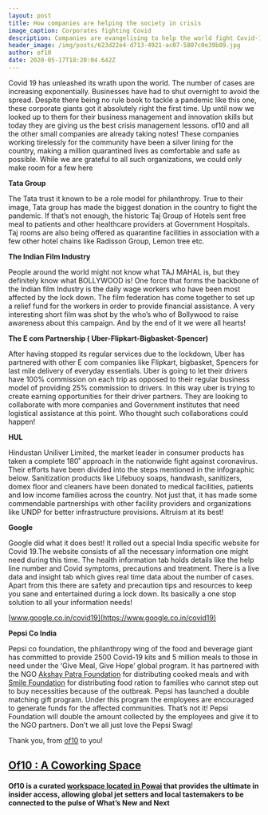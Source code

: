 ```yaml
---
layout: post
title: How companies are helping the society in crisis
image_caption: Corporates fighting Covid
description: Companies are evangelising to help the world fight Covid-19
header_image: /img/posts/623d22e4-d713-4921-ac07-5807c0e39b09.jpg
author: of10
date: 2020-05-17T18:20:04.642Z
---
```

Covid 19 has unleashed its wrath upon the world. The number of cases are increasing exponentially. Businesses have had to shut overnight to avoid the spread. Despite there being no rule book to tackle a pandemic like this one, these corporate giants got it absolutely right the first time. Up until now we looked up to them for their business management and innovation skills but today they are giving us the best crisis management lessons. of10 and all the other small companies are already taking notes! These companies working tirelessly for the community have been a silver lining for the country, making a million quarantined lives as comfortable and safe as possible. While we are grateful to all such organizations, we could only make room for a few here

**Tata Group**

The Tata trust it known to be a role model for philanthropy. True to their image, Tata group has made the biggest donation in the country to fight the pandemic. If that’s not enough, the historic Taj Group of Hotels sent free meal to patients and other healthcare providers at Government Hospitals. Taj rooms are also being offered as quarantine facilities in association with a few other hotel chains like Radisson Group, Lemon tree etc.

**The Indian Film Industry**

People around the world might not know what TAJ MAHAL is, but they definitely know what BOLLYWOOD is! One force that forms the backbone of the Indian film Industry is the daily wage workers who have been most affected by the lock down. The film federation has come together to set up a relief fund for the workers in order to provide financial assistance. A very interesting short film was shot by the who’s who of Bollywood to raise awareness about this campaign. And by the end of it we were all hearts!

**The E com Partnership ( Uber-Flipkart-Bigbasket-Spencer)**

After having stopped its regular services due to the lockdown, Uber has partnered with other E com companies like Flipkart, bigbasket, Spencers for last mile delivery of everyday essentials. Uber is going to let their drivers have 100% commission on each trip as opposed to their regular business model of providing 25% commission to drivers. In this way uber is trying to create earning opportunities for their driver partners. They are looking to collaborate with more companies and Government institutes that need logistical assistance at this point. Who thought such collaborations could happen!

**HUL**

Hindustan Uniliver Limited, the market leader in consumer products has taken a complete 180˚ approach in the nationwide fight against coronavirus. Their efforts have been divided into the steps mentioned in the infographic below. Sanitization products like Lifebuoy soaps, handwash, sanitizers, domex floor and cleaners have been donated to medical facilities, patients and low income families across the country. Not just that, it has made some commendable partnerships with other facility providers and organizations like UNDP for better infrastructure provisions. Altruism at its best!

**Google**

Google did what it does best! It rolled out a special India specific website for Covid 19.The website consists of all the necessary information one might need during this time. The health information tab holds details like the help line number and Covid symptoms, precautions and treatment. There is a live data and insight tab which gives real time data about the number of cases. Apart from this there are safety and precaution tips and resources to keep you sane and entertained during a lock down. Its basically a one stop solution to all your information needs!

[www.google.co.in/covid19](https://www.google.co.in/covid19)

**Pepsi Co India**

Pepsi co foundation, the philanthropy wing of the food and beverage giant has committed to provide 2500 Covid-19 kits and 5 million meals to those in need under the ‘Give Meal, Give Hope’ global program. It has partnered with the NGO [Akshay Patra Foundation](https://www.akshayapatra.org/) for distributing cooked meals and with [Smile Foundation](https://medium.com/of10-a-coworking-space/www.smilefoundationindia.org) for distributing food ration to families who cannot step out to buy necessities because of the outbreak. Pepsi has launched a double matching gift program. Under this program the employees are encouraged to generate funds for the affected communities. That’s not it! Pepsi Foundation will double the amount collected by the employees and give it to the NGO partners. Don’t we all just love the Pepsi Swag!

Thank you, from [of10](https://www.of1o.in/) to you!

## [Of10 : A Coworking Space](https://of10.in/)

#### Of10 is a curated [workspace located in Powai](https://www.of10.in/) that provides the ultimate in insider access, allowing global jet setters and local tastemakers to be connected to the pulse of What’s New and Next